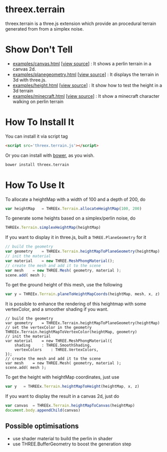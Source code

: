threex.terrain
=============

threex.terrain is a three.js extension which provide an procedural terrain generated from
from a simplex noise.

Show Don't Tell
===============
* [examples/canvas.html](http://jeromeetienne.github.io/threex.terrain/examples/canvas.html)
\[[view source](https://github.com/jeromeetienne/threex.terrain/blob/master/examples/canvas.html)\] :
It shows a perlin terrain in a canvas 2d.
* [examples/planegeometry.html](http://jeromeetienne.github.io/threex.terrain/examples/planegeometry.html)
\[[view source](https://github.com/jeromeetienne/threex.terrain/blob/master/examples/planegeometry.html)\] :
It displays the terrain in 3d with three.js.
* [examples/height.html](http://jeromeetienne.github.io/threex.terrain/examples/height.html)
\[[view source](https://github.com/jeromeetienne/threex.terrain/blob/master/examples/height.html)\] :
It show how to test the height in a 3d terrain
* [examples/minecraft.html](http://jeromeetienne.github.io/threex.terrain/examples/minecraft.html)
\[[view source](https://github.com/jeromeetienne/threex.terrain/blob/master/examples/minecraft.html)\] :
It show a minecraft character walking on perlin terrain

How To Install It
=================

You can install it via script tag

```html
<script src='threex.terrain.js'></script>
```

Or you can install with [bower](http://bower.io/), as you wish.

```bash
bower install threex.terrain
```

How To Use It
=============


To allocate a heightMap with a width of 100 and a depth of 200, do

```javascript
var heightMap	= THREEx.Terrain.allocateHeightMap(100, 200)
```

To generate some heights based on a simplex/perlin noise, do 

```javascript
THREEx.Terrain.simplexHeightMap(heightMap)
```

If you want to display it in three.js, built a ```THREE.PlaneGeometry``` for it

```javascript
// build the geometry
var geometry	= THREEx.Terrain.heightMapToPlaneGeometry(heightMap)
// init the material
var material	= new THREE.MeshPhongMaterial();
// create the mesh and add it to the scene
var mesh	= new THREE.Mesh( geometry, material );
scene.add( mesh );
```

To get the ground height of this mesh, use the following

```javascript
var y = THREEx.Terrain.planeToHeightMapCoords(heightMap, mesh, x, z)
```

It is possible to enhance the rendering of this heightmap with some vertexColor, and a 
smoother shading if you want.

```
// build the geometry
var geometry	= THREEx.Terrain.heightMapToPlaneGeometry(heightMap)
// set the vertexColor in the geometry
THREEx.Terrain.heightMapToVertexColor(heightMap, geometry)
// init the material
var material	= new THREE.MeshPhongMaterial({
	shading		: THREE.SmoothShading,
	vertexColors 	: THREE.VertexColors,
});
// create the mesh and add it to the scene
var mesh	= new THREE.Mesh( geometry, material );
scene.add( mesh );
```

To get the height with heightMap coordinates, just use

```javascript
var y	= THREEx.Terrain.heightMapToHeight(heightMap, x, z)
```

If you want to display the result in a canvas 2d, just do

```javascript
var canvas	= THREEx.Terrain.heightMapToCanvas(heightMap)
document.body.appendChild(canvas)
```

## Possible optimisations
* use shader material to build the perlin in shader
* use THREE.BufferGeometry to boost the generation step


